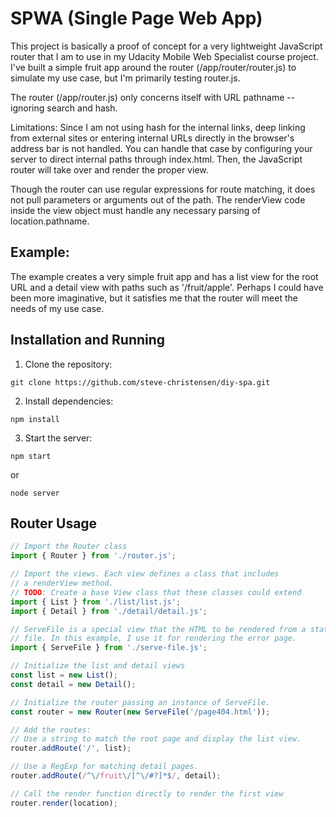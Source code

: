 # SPWA (Single Page Web App)

This project is basically a proof of concept for a very lightweight JavaScript router that I am to use in my Udacity Mobile Web Specialist course project. I've built a simple fruit app around the router (/app/router/router.js) to simulate my use case, but I'm primarily testing router.js.

The router (/app/router.js) only concerns itself with URL pathname -- ignoring search and hash.

Limitations: Since I am not using hash for the internal links, deep linking from external sites or entering internal URLs directly in the browser's address bar is not handled. You can handle that case by configuring your server to direct internal paths through index.html. Then, the JavaScript router will take over and render the proper view.

Though the router can use regular expressions for route matching, it does not pull parameters or arguments out of the path. The renderView code inside the view object must handle any necessary parsing of location.pathname.

## Example:

The example creates a very simple fruit app and has a list view for the root URL and a detail view with paths such as '/fruit/apple'. Perhaps I could have been more imaginative, but it satisfies me that the router will meet the needs of my use case.

## Installation and Running

1. Clone the repository:

  ```
  git clone https://github.com/steve-christensen/diy-spa.git
  ```

2. Install dependencies:

  ```
  npm install
  ```

3. Start the server:

  ```
  npm start
  ```
  or

  ```
  node server
  ```

## Router Usage

``` JavaScript
// Import the Router class
import { Router } from './router.js';

// Import the views. Each view defines a class that includes
// a renderView method.
// TODO: Create a base View class that these classes could extend
import { List } from './list/list.js';
import { Detail } from './detail/detail.js';

// ServeFile is a special view that the HTML to be rendered from a static
// file. In this example, I use it for rendering the error page.
import { ServeFile } from './serve-file.js';

// Initialize the list and detail views
const list = new List();
const detail = new Detail();

// Initialize the router passing an instance of ServeFile.
const router = new Router(new ServeFile('/page404.html'));

// Add the routes:
// Use a string to match the root page and display the list view.
router.addRoute('/', list);

// Use a RegExp for matching detail pages.
router.addRoute(/^\/fruit\/[^\/#?]*$/, detail);

// Call the render function directly to render the first view
router.render(location);
```
